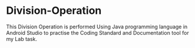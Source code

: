 # Division-Operation
This Division Operation is performed Using Java programming language in Android Studio to practise the Coding Standard and Documentation tool for my Lab task.
